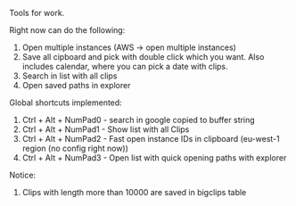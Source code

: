 Tools for work.

Right now can do the following:

 1. Open multiple instances (AWS -> open multiple instances)
 2. Save all cipboard and pick with double click which you want. Also includes calendar, where you can pick a date with clips.
 3. Search in list with all clips
 4. Open saved paths in explorer

Global shortcuts implemented:

 1. Ctrl + Alt + NumPad0 - search in google copied to buffer string
 2. Ctrl + Alt + NumPad1 - Show list with all Clips
 3. Ctrl + Alt + NumPad2 - Fast open instance IDs in clipboard (eu-west-1 region (no config right now))
 3. Ctrl + Alt + NumPad3 - Open list with quick opening paths with explorer


Notice:
 1. Clips with length more than 10000 are saved in bigclips table